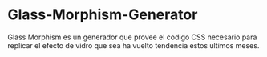 # Glass-Morphism-Generator
Glass Morphism es un generador que provee el codigo CSS necesario para replicar el efecto de vidro que sea ha vuelto tendencia estos ultimos meses.
